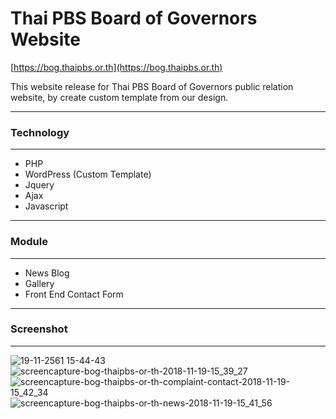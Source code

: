 # Thai PBS Board of Governors Website

[https://bog.thaipbs.or.th](https://bog.thaipbs.or.th)

This website release for Thai PBS Board of Governors public relation website, by create custom template from our design.

*******************
### Technology
*******************
- PHP
- WordPress (Custom Template)
- Jquery
- Ajax
- Javascript

*******************
### Module
*******************
- News Blog
- Gallery
- Front End Contact Form


*******************
### Screenshot
*******************
![19-11-2561 15-44-43](https://user-images.githubusercontent.com/35105143/48695760-99480300-ec12-11e8-8e87-a3d77660de60.jpg)
![screencapture-bog-thaipbs-or-th-2018-11-19-15_39_27](https://user-images.githubusercontent.com/35105143/48695762-99480300-ec12-11e8-97e3-924256ab7c09.png)
![screencapture-bog-thaipbs-or-th-complaint-contact-2018-11-19-15_42_34](https://user-images.githubusercontent.com/35105143/48695765-99e09980-ec12-11e8-803c-e4a2936038d7.png)
![screencapture-bog-thaipbs-or-th-news-2018-11-19-15_41_56](https://user-images.githubusercontent.com/35105143/48695766-99e09980-ec12-11e8-85a8-ce1f949fd6f5.png)
